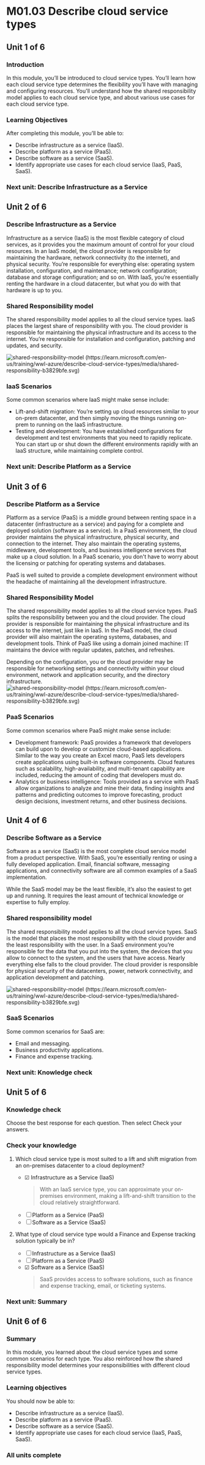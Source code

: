 # M01.03 Describe cloud service types

## Unit 1 of 6

### Introduction

In this module, you’ll be introduced to cloud service types. You’ll learn how each cloud service type determines the flexibility you’ll have with managing and configuring resources. You'll understand how the shared responsibility model applies to each cloud service type, and about various use cases for each cloud service type.

### Learning Objectives

After completing this module, you’ll be able to:

- Describe infrastructure as a service (IaaS).
- Describe platform as a service (PaaS).
- Describe software as a service (SaaS).
- Identify appropriate use cases for each cloud service (IaaS, PaaS, SaaS).

### Next unit: Describe Infrastructure as a Service

## Unit 2 of 6

### Describe Infrastructure as a Service

Infrastructure as a service (IaaS) is the most flexible category of cloud services, as it provides you the maximum amount of control for your cloud resources. In an IaaS model, the cloud provider is responsible for maintaining the hardware, network connectivity (to the internet), and physical security. You’re responsible for everything else: operating system installation, configuration, and maintenance; network configuration; database and storage configuration; and so on. With IaaS, you’re essentially renting the hardware in a cloud datacenter, but what you do with that hardware is up to you.

### Shared Responsibility model

The shared responsibility model applies to all the cloud service types. IaaS places the largest share of responsibility with you. The cloud provider is responsible for maintaining the physical infrastructure and its access to the internet. You’re responsible for installation and configuration, patching and updates, and security.

![shared-responsibility-model (https://learn.microsoft.com/en-us/training/wwl-azure/describe-cloud-service-types/media/shared-responsibility-b3829bfe.svg)](../../../content/shared-responsibility-b3829bfe.svg)

### IaaS Scenarios

Some common scenarios where IaaS might make sense include:

- Lift-and-shift migration: You’re setting up cloud resources similar to your on-prem datacenter, and then simply moving the things running on-prem to running on the IaaS infrastructure.
- Testing and development: You have established configurations for development and test environments that you need to rapidly replicate. You can start up or shut down the different environments rapidly with an IaaS structure, while maintaining complete control.

### Next unit: Describe Platform as a Service

## Unit 3 of 6

### Describe Platform as a Service

Platform as a service (PaaS) is a middle ground between renting space in a datacenter (infrastructure as a service) and paying for a complete and deployed solution (software as a service). In a PaaS environment, the cloud provider maintains the physical infrastructure, physical security, and connection to the internet. They also maintain the operating systems, middleware, development tools, and business intelligence services that make up a cloud solution. In a PaaS scenario, you don't have to worry about the licensing or patching for operating systems and databases.

PaaS is well suited to provide a complete development environment without the headache of maintaining all the development infrastructure.

### Shared Responsibility Model

The shared responsibility model applies to all the cloud service types. PaaS splits the responsibility between you and the cloud provider. The cloud provider is responsible for maintaining the physical infrastructure and its access to the internet, just like in IaaS. In the PaaS model, the cloud provider will also maintain the operating systems, databases, and development tools. Think of PaaS like using a domain joined machine: IT maintains the device with regular updates, patches, and refreshes.

Depending on the configuration, you or the cloud provider may be responsible for networking settings and connectivity within your cloud environment, network and application security, and the directory infrastructure.
![shared-responsibility-model (https://learn.microsoft.com/en-us/training/wwl-azure/describe-cloud-service-types/media/shared-responsibility-b3829bfe.svg)](../../../content/shared-responsibility-b3829bfe.svg)

### PaaS Scenarios

Some common scenarios where PaaS might make sense include:

- Development framework: PaaS provides a framework that developers can build upon to develop or customize cloud-based applications. Similar to the way you create an Excel macro, PaaS lets developers create applications using built-in software components. Cloud features such as scalability, high-availability, and multi-tenant capability are included, reducing the amount of coding that developers must do.
- Analytics or business intelligence: Tools provided as a service with PaaS allow organizations to analyze and mine their data, finding insights and patterns and predicting outcomes to improve forecasting, product design decisions, investment returns, and other business decisions.

## Unit 4 of 6

### Describe Software as a Service

Software as a service (SaaS) is the most complete cloud service model from a product perspective. With SaaS, you’re essentially renting or using a fully developed application. Email, financial software, messaging applications, and connectivity software are all common examples of a SaaS implementation.

While the SaaS model may be the least flexible, it’s also the easiest to get up and running. It requires the least amount of technical knowledge or expertise to fully employ.

### Shared responsibility model

The shared responsibility model applies to all the cloud service types. SaaS is the model that places the most responsibility with the cloud provider and the least responsibility with the user. In a SaaS environment you’re responsible for the data that you put into the system, the devices that you allow to connect to the system, and the users that have access. Nearly everything else falls to the cloud provider. The cloud provider is responsible for physical security of the datacenters, power, network connectivity, and application development and patching.

![shared-responsibility-model (https://learn.microsoft.com/en-us/training/wwl-azure/describe-cloud-service-types/media/shared-responsibility-b3829bfe.svg)](../../../content/shared-responsibility-b3829bfe.svg)

### SaaS Scenarios

Some common scenarios for SaaS are:

- Email and messaging.
- Business productivity applications.
- Finance and expense tracking.

### Next unit: Knowledge check

## Unit 5 of 6

### Knowledge check

Choose the best response for each question. Then select Check your answers.

### Check your knowledge

1. Which cloud service type is most suited to a lift and shift migration from an on-premises datacenter to a cloud deployment? 
     - ☑ Infrastructure as a Service (IaaS)
          > With an IaaS service type, you can approximate your on-premises environment, making a lift-and-shift transition to the cloud relatively straightforward.
     - ☐ Platform as a Service (PaaS)
     - ☐ Software as a Service (SaaS)

2. What type of cloud service type would a Finance and Expense tracking solution typically be in? 
     - ☐ Infrastructure as a Service (IaaS)
     - ☐ Platform as a Service (PaaS)
     - ☑ Software as a Service (SaaS)
          > SaaS provides access to software solutions, such as finance and expense tracking, email, or ticketing systems.

### Next unit: Summary

## Unit 6 of 6

### Summary

In this module, you learned about the cloud service types and some common scenarios for each type. You also reinforced how the shared responsibility model determines your responsibilities with different cloud service types.

### Learning objectives

You should now be able to:

- Describe infrastructure as a service (IaaS).
- Describe platform as a service (PaaS).
- Describe software as a service (SaaS).
- Identify appropriate use cases for each cloud service (IaaS, PaaS, SaaS).

### All units complete
